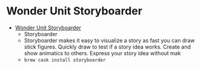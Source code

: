 # Wonder Unit Storyboarder
- [Wonder Unit Storyboarder](https://wonderunit.com/storyboarder/)
  -  Storyboarder
  - Storyboarder makes it easy to visualize a story as fast you can draw stick figures. Quickly draw to test if a story idea works. Create and show animatics to others. Express your story idea without mak
  - `brew cask install storyboarder`
